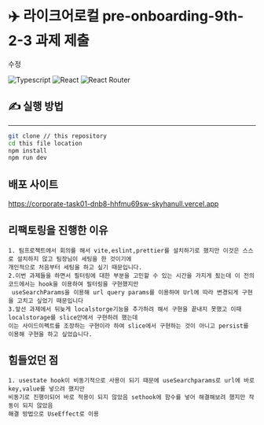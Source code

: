 # ✈️ 라이크어로컬 pre-onboarding-9th-2-3 과제 제출
수정
<p>
<img alt="Typescript" src="https://img.shields.io/badge/Typescript-v4.9.4-3178C6?style=plastic&logoColor=white%22/%3E"/>
<img alt="React" src="https://img.shields.io/badge/React-v18.2.0-61DAFB?style=plastic&logo=react&logoColor=white"/>
<img alt="React Router" src="https://img.shields.io/badge/React Router-v6.8.0-CA4245?style=plastic&logo=reactrouter&logoColor=white"/>
</p>


## ✍ 실행 방법 

---

```sh
git clone // this repository
cd this file location
npm install
npm run dev
```

## 배포 사이트
https://corporate-task01-dnb8-hhfmu69sw-skyhanull.vercel.app


## 리팩토링을 진행한 이유
```
1. 팀프로젝트에서 회의를 해서 vite,eslint,prettier를 설치하기로 했지만 이것은 스스로 설치하지 않고 팀장님이 세팅을 한 것이기에
개인적으로 처음부터 세팅을 하고 싶기 때문입니다.
2.이번 과제들을 하면서 필터링에 대한 부분을 고민할 수 있는 시간을 가지게 됬는데 이 전의 코드에서는 hook을 이용하여 필터링을 구현했지만
 useSearchParams을 이용해 url query params를 이용하여 Url에 따라 변경되게 구현을 고치고 싶었기 때문입니다
3.앞선 과제에서 뒤늦게 localstorge기능을 추가하려 해서 구현을 끝내지 못했고 이때 localstorage를 slice안에서 구현하려 했는데
이는 사이드이펙트를 조장하는 구현이라 하여 slice에서 구현하는 것이 아니고 persist를 이용해 구현을 하고 싶었습니다.

```


## 힘들었던 점
```
1. usestate hook이 비동기적으로 사용이 되기 때문에 useSearchparams로 url에 바로 key,value를 넣으려 했지만
비동기로 진행이되어 바로 적용이 되지 않았음 sethook에 함수를 넣어 해결해보려 했지만 작동이 되지 않았음
해결 방법으로 UseEffect로 이용
```
